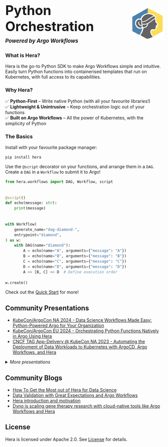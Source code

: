 <div style="display: flex; align-items: center; gap: 20px;">
  <h1 style="margin: 0;">
  <span style="font-size: 1.5em;">Python Orchestration</span><br>
  <span style="font-size: 0.6em;"><em>Powered by Argo Workflows</em></span>
  </h1>
  <img src="https://raw.githubusercontent.com/argoproj-labs/hera/main/docs/assets/hera-logo.svg" width="20%" alt="Hera mascot" style="margin-left: auto;">
</div>

### What is Hera?

Hera is the go-to Python SDK to make Argo Workflows simple and intuitive. Easily turn Python functions into
containerised templates that run on Kubernetes, with full access to its capabilities.

### Why Hera?

✅ **Python-First** – Write native Python (with all your favourite libraries!)  
✅ **Lightweight & Unintrusive** – Keep orchestration logic out of your functions  
✅ **Built on Argo Workflows** – All the power of Kubernetes, with the simplicity of Python  

### The Basics

Install with your favourite package manager:

```
pip install hera
```

Use the `@script` decorator on your functions, and arrange them in a `DAG`. Create a `DAG` in a `Workflow` to submit it
to Argo!

```python
from hera.workflows import DAG, Workflow, script


@script()
def echo(message: str):
    print(message)


with Workflow(
    generate_name="dag-diamond-",
    entrypoint="diamond",
) as w:
    with DAG(name="diamond"):
        A = echo(name="A", arguments={"message": "A"})
        B = echo(name="B", arguments={"message": "B"})
        C = echo(name="C", arguments={"message": "C"})
        D = echo(name="D", arguments={"message": "D"})
        A >> [B, C] >> D  # Define execution order

w.create()
```

Check out the [Quick Start](walk-through/quick-start.md) for more!

## Community Presentations

<!-- Add 3 most recent talks here -->

- [KubeCon/ArgoCon NA 2024 - Data Science Workflows Made Easy: Python-Powered Argo for Your Organization](https://www.youtube.com/watch?v=hZOcj5uVQOo&list=PLj6h78yzYM2Ow7Jy0paxwrimeuFGONU_7&index=14)
- [KubeCon/ArgoCon EU 2024 - Orchestrating Python Functions Natively in Argo Using Hera](https://www.youtube.com/watch?v=4G3Q6VMBvfI&list=PLj6h78yzYM2NA4NbSC6_mQNza2r3WV87h&index=4)
- [CNCF TAG App-Delivery @ KubeCon NA 2023 - Automating the Deployment of Data Workloads to Kubernetes with ArgoCD, Argo Workflows, and Hera](https://www.youtube.com/watch?v=NZCmYRVziGY&t=12481s&ab_channel=CNCFTAGAppDelivery)

<details><summary><i>More presentations</i></summary>

<ul>
  <li>
    <a href="https://www.youtube.com/watch?v=nRYf3GkKpss&ab_channel=CNCF%5BCloudNativeComputingFoundation%5D">
      KubeCon/ArgoCon NA 2023 - How to Train an LLM with Argo Workflows and Hera
    </a>
    <ul>
      <li>
        <a href="https://github.com/flaviuvadan/kubecon_na_23_llama2_finetune">
          Featured code
        </a>
      </li>
    </ul>
  </li>
  <li>
    <a href="https://www.youtube.com/watch?v=h2TEw8kd1Ds">
      KubeCon/ArgoCon EU 2023 - Scaling gene therapy with Argo Workflows and Hera
    </a>
  </li>
  <li>
    <a href="https://youtu.be/sSLFVIIEKcE?t=2088">
      DoKC Town Hall #2 - Unsticking ourselves from Glue - Migrating PayIt's Data Pipelines to Argo Workflows and Hera
    </a>
  </li>
  <li>
    <a href="https://youtu.be/sdkBDPOdQ-g?t=231">
      Argo Workflows and Events Community Meeting 15 June 2022 - Hera project update
    </a>
  </li>
  <li>
    <a href="https://youtu.be/QETfzfVV-GY?t=181">
      Argo Workflows and Events Community Meeting 20 Oct 2021 - Hera introductory presentation
    </a>
  </li>
</ul>


</details>

## Community Blogs

<!-- Add 3 most recent blogs here -->
<!-- Currently 4 blogs - add collapsable section when next blog is added, and remove this comment -->

- [How To Get the Most out of Hera for Data Science](https://pipekit.io/blog/how-to-get-the-most-out-of-hera-for-data-science)
- [Data Validation with Great Expectations and Argo Workflows](https://towardsdatascience.com/data-validation-with-great-expectations-and-argo-workflows-b8e3e2da2fcc)
- [Hera introduction and motivation](https://www.dynotx.com/hera-the-missing-argo-workflows-python-sdk/)
- [Dyno is scaling gene therapy research with cloud-native tools like Argo Workflows and Hera](https://www.dynotx.com/argo-workflows-hera/)


## License

Hera is licensed under Apache 2.0. See [License](https://github.com/argoproj-labs/hera/blob/main/LICENSE) for details.
